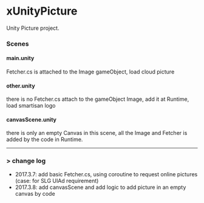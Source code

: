 # xUnityPicture
Unity Picture project.

### Scenes
#### **main.unity**  

  Fetcher.cs is attached to the Image gameObject, load cloud picture
  
#### **other.unity**  
  
  there is no Fetcher.cs attach to the gameObject Image, add it at Runtime, load smartisan logo

#### **canvasScene.unity**  
  
  there is only an empty Canvas in this scene, all the Image and Fetcher is added by the code in Runtime.

---
### > change log
  - 2017.3.7: add basic Fetcher.cs, using coroutine to request online pictures (case: for SLG UIAd requirement)
  - 2017.3.8: add canvasScene and add logic to add picture in an empty canvas by code

